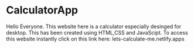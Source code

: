 # CalculatorApp
Hello Everyone. This website here is a calculator especially desinged for desktop. This has been created using HTML,CSS and JavaScipt. To access this website instantly click on this link here: lets-calculate-me.netlify.apps
